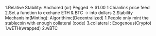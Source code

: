 1.Relative Stability: Anchored (or) Pegged -> $1.00
    1.Chianlink price feed
    2.Set a function to exchane ETH & BTC -> into dollars
2.Stability Mechanisim(Minting): Algorithimc(Decentralized)
    1.People only mint the stablecoin with enough collateral (code)
3.collateral : Exogenous(Crypto)
    1.wETH(wrapped)
    2.wBTC